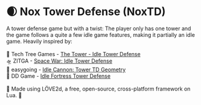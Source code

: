 # 🌒 Nox Tower Defense (NoxTD)

A tower defense game but with a twist: The player only has one tower and the game follows a quite a few idle game features, making it partially an idle game. Heavily inspired by:\
\
🌳 Tech Tree Games - [The Tower - Idle Tower Defense](https://play.google.com/store/apps/details?id=com.TechTreeGames.TheTower&hl=en)\
🛸 ZITGA - [Space War: Idle Tower Defense](https://play.google.com/store/apps/details?id=com.zitga.multiverse.war.idle.star.trek.game&hl=en)\
🍃 easygoing - [Idle Cannon: Tower TD Geometry](https://play.google.com/store/apps/details?id=com.idle.canon.the.tower.geometry.td.game)\
🏰 DD Game - [Idle Fortress Tower Defense](https://play.google.com/store/apps/details?id=com.idlefortress.towerdefense&hl=en-US)\
\
🤍 Made using LÖVE2d, a free, open-source, cross-platform framework on Lua. 💖

